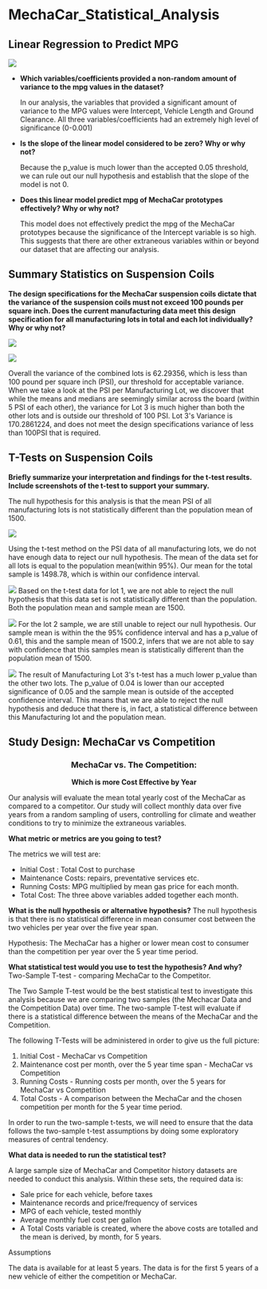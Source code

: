 # MechaCar_Statistical_Analysis

## Linear Regression to Predict MPG

<img src="images/Deliverable1_Img.png"> </img>

- **Which variables/coefficients provided a non-random amount of variance to the mpg values in the dataset?**

    In our analysis, the variables that provided a significant amount of variance to the MPG values were Intercept, Vehicle Length and Ground Clearance. All three variables/coefficients had an extremely high level of significance (0-0.001)

- **Is the slope of the linear model considered to be zero? Why or why not?**
    
    Because the p_value is much lower than the accepted 0.05 threshold, we can rule out our null hypothesis and establish that the slope of the model is not 0.


- **Does this linear model predict mpg of MechaCar prototypes effectively? Why or why not?**

    This model does not effectively predict the mpg of the MechaCar prototypes because the significance of the Intercept variable is so high. This suggests that there are other extraneous variables within or beyond our dataset that are affecting our analysis.

## Summary Statistics on Suspension Coils ##

**The design specifications for the MechaCar suspension coils dictate that the variance of the suspension coils must not exceed 100 pounds per square inch. Does the current manufacturing data meet this design specification for all manufacturing lots in total and each lot individually? Why or why not?**


<img src="images/total_summary.png"></img>

<img src="images/Manufacturing_Lots.png"></img>

Overall the variance of the combined lots is 62.29356, which is less than 100 pound per square inch (PSI), our threshold for acceptable variance. When we take a look at the PSI per Manufacturing Lot, we discover that while the means and medians are seemingly similar across the board (within 5 PSI of each other), the variance for Lot 3 is much higher than both the other lots and is outside our threshold of 100 PSI. Lot 3's Variance is 170.2861224, and does not meet the design specifications variance of less than 100PSI that is required.

## T-Tests on Suspension Coils

**Briefly summarize your interpretation and findings for the t-test results. Include screenshots of the t-test to support your summary.**

The null hypothesis for this analysis is that the mean PSI of all manufacturing lots is not statistically different than the population mean of 1500. 

<img src="images/ttest_total.png"></img>

Using the t-test method on the PSI data of all manufacturing lots, we do not have enough data to reject our null hypothesis. The mean of the data set for all lots is equal to the population mean(within 95%). Our mean for the total sample is 1498.78, which is within our confidence interval.

<img src="images/Del3_Lot1.png"></img>
Based on the t-test data for lot 1, we are not able to reject the null hypothesis that this data set is not statistically different than the population. Both the population mean and sample mean are 1500.

<img src="images/Del3_Lot2.png"></img>
For the lot 2 sample, we are still unable to reject our null hypothesis. Our sample mean is within the the 95% confidence interval and has a p_value of 0.61, this and the sample mean of 1500.2, infers that we are not able to say with confidence that this samples mean is statistically different than the population mean of 1500.

<img src="images/del3_lot3.png"></img>
The result of Manufacturing Lot 3's t-test has a much lower p_value than the other two lots. The p_value of 0.04 is lower than our accepted significance of 0.05 and the sample mean is outside of the accepted confidence interval. This means that we are able to reject the null hypothesis and deduce that there is, in fact, a statistical difference between this Manufacturing lot and the population mean.

## Study Design: MechaCar vs Competition

### <center> MechaCar vs. The Competition: </center>
<center> <b>Which is more Cost Effective by Year</b> </center>

Our analysis will evaluate the mean total yearly cost of the MechaCar as compared to a competitor. Our study will collect monthly data over five years from a random sampling of users, controlling for climate and weather conditions to try to minimize the extraneous variables.

**What metric or metrics are you going to test?**

The metrics we will test are:
- Initial Cost : Total Cost to purchase 
- Maintenance Costs: repairs, preventative services etc.
- Running Costs:  MPG multiplied by mean gas price for each month.
- Total Cost: The three above variables added together each month.


**What is the null hypothesis or alternative hypothesis?**
The null hypothesis is that there is no statistical difference in mean consumer cost between the two vehicles per year over the five year span. 

Hypothesis: The MechaCar has a higher or lower mean cost to consumer than the competition per year over the 5 year time period.

**What statistical test would you use to test the hypothesis? And why?**
Two-Sample T-test - comparing MechaCar to the Competitor.

The Two Sample T-test would be the best statistical test to investigate this analysis because we are comparing two samples (the Mechacar Data and the Competition Data) over time. The two-sample T-test will evaluate if there is a statistical difference between the means of the MechaCar and the Competition.

The following T-Tests will be administered in order to give us the full picture:

1. Initial Cost - MechaCar vs Competition
2. Maintenance cost per month, over the 5 year time span - MechaCar vs Competition
3. Running Costs - Running costs per month, over the 5 years for MechaCar vs Competition
4. Total Costs - A comparison between the MechaCar and the chosen competition per month for the 5 year time period.

In order to run the two-sample t-tests, we will need to ensure that the data follows the two-sample t-test assumptions by doing some exploratory measures of central tendency.

**What data is needed to run the statistical test?**

A large sample size of MechaCar and Competitor history datasets are needed to conduct this analysis. Within these sets, the required data is:
- Sale price for each vehicle, before taxes
- Maintenance records and price/frequency of services
- MPG of each vehicle, tested monthly 
- Average monthly fuel cost per gallon
- A Total Costs variable is created, where the above costs are totalled and the mean is derived, by month, for 5 years.


Assumptions

The data is available for at least 5 years. The data is for the first 5 years of a new vehicle of either the competition or MechaCar. 